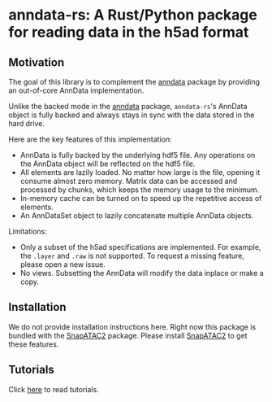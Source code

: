 anndata-rs: A Rust/Python package for reading data in the h5ad format
=====================================================================

Motivation
----------

The goal of this library is to complement the [anndata](https://anndata.readthedocs.io/en/latest/) package by providing an out-of-core AnnData implementation.

Unlike the backed mode in the [anndata](https://anndata.readthedocs.io/en/latest/) package,
`anndata-rs`'s AnnData object is fully backed and always stays in sync with the data stored in the hard drive.

Here are the key features of this implementation:

- AnnData is fully backed by the underlying hdf5 file. Any operations on the AnnData object
  will be reflected on the hdf5 file.
- All elements are lazily loaded. No matter how large is the file, opening it
  consume almost zero memory. Matrix data can be accessed and processed by chunks,
  which keeps the memory usage to the minimum.
- In-memory cache can be turned on to speed up the repetitive access of elements.
- An AnnDataSet object to lazily concatenate multiple AnnData objects.

Limitations:

- Only a subset of the h5ad specifications are implemented. For example, the `.layer`
  and `.raw` is not supported. To request a missing feature, please open a new issue.
- No views. Subsetting the AnnData will modify the data inplace or make a copy.

Installation
------------

We do not provide installation instructions here.
Right now this package is bundled with the [SnapATAC2](https://github.com/kaizhang/SnapATAC2) package.
Please install [SnapATAC2](https://github.com/kaizhang/SnapATAC2) to get these features.

Tutorials
---------

Click [here](https://kzhang.org/epigenomics-analysis/anndata.html) to read tutorials.
